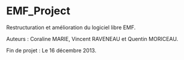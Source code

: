 EMF_Project
===========

Restructuration et amélioration du logiciel libre EMF.

Auteurs : Coraline MARIE, Vincent RAVENEAU et Quentin MORICEAU.

Fin de projet : Le 16 décembre 2013.

